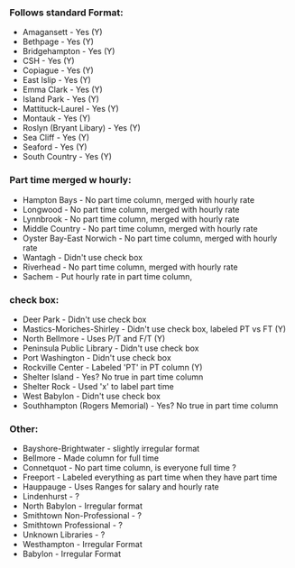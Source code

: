 ### Follows standard Format:

- Amagansett - Yes (Y)
- Bethpage - Yes (Y)
- Bridgehampton - Yes (Y)
- CSH - Yes (Y)
- Copiague - Yes (Y)
- East Islip - Yes (Y)
- Emma Clark - Yes (Y)
- Island Park - Yes (Y)
- Mattituck-Laurel - Yes (Y)
- Montauk - Yes (Y)
- Roslyn (Bryant Libary) - Yes (Y)
- Sea Cliff - Yes (Y)
- Seaford - Yes (Y)
- South Country - Yes (Y)


### Part time merged w hourly: 

- Hampton Bays - No part time column, merged with hourly rate
- Longwood - No part time column, merged with hourly rate
- Lynnbrook - No part time column, merged with hourly rate
- Middle Country - No part time column, merged with hourly rate
- Oyster Bay-East Norwich - No part time column, merged with hourly rate
- Wantagh - Didn't use check box
- Riverhead - No part time column, merged with hourly rate
- Sachem - Put hourly rate in part time column, 

### check box: 

- Deer Park - Didn't use check box
- Mastics-Moriches-Shirley - Didn't use check box, labeled PT vs FT (Y)
- North Bellmore - Uses P/T and F/T (Y)
- Peninsula Public Library - Didn't use check box
- Port Washington - Didn't use check box
- Rockville Center - Labeled 'PT' in PT column (Y)
- Shelter Island - Yes? No true in part time column
- Shelter Rock - Used 'x' to label part time
- West Babylon - Didn't use check box
- Southhampton (Rogers Memorial) - Yes? No true in part time column

### Other: 
- Bayshore-Brightwater - slightly irregular format
- Bellmore - Made column for full time
- Connetquot - No part time column, is everyone full time ?
- Freeport - Labeled everything as part time when they have part time
- Hauppauge - Uses Ranges for salary and hourly rate
- Lindenhurst - ?
- North Babylon - Irregular format
- Smithtown Non-Professional - ?
- Smithtown Professional - ?
- Unknown Libraries - ?
- Westhampton - Irregular Format
- Babylon - Irregular Format
